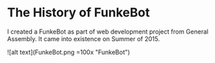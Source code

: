# The History of FunkeBot

I created a FunkeBot as part of web development project from General Assembly. It came into existence on Summer of 2015.  
  
  

![alt text](FunkeBot.png =100x "FunkeBot")